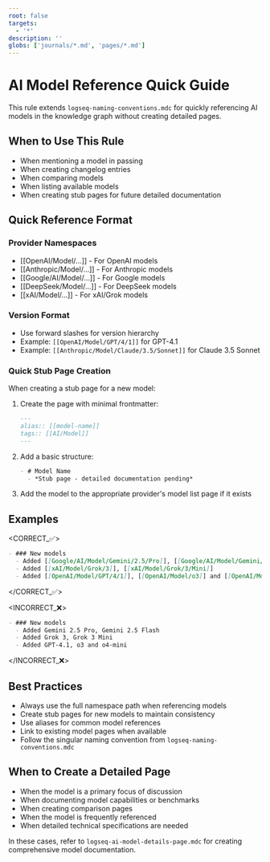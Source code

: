 ```yaml
---
root: false
targets:
  - '*'
description: ''
globs: ['journals/*.md', 'pages/*.md']
---
```

# AI Model Reference Quick Guide
This rule extends `logseq-naming-conventions.mdc` for quickly referencing AI models in the knowledge graph without creating detailed pages.

## When to Use This Rule
- When mentioning a model in passing
- When creating changelog entries
- When comparing models
- When listing available models
- When creating stub pages for future detailed documentation

## Quick Reference Format

### Provider Namespaces
- [[OpenAI/Model/...]] - For OpenAI models
- [[Anthropic/Model/...]] - For Anthropic models
- [[Google/AI/Model/...]] - For Google models
- [[DeepSeek/Model/...]] - For DeepSeek models
- [[xAI/Model/...]] - For xAI/Grok models

### Version Format
- Use forward slashes for version hierarchy
- Example: `[[OpenAI/Model/GPT/4/1]]` for GPT-4.1
- Example: `[[Anthropic/Model/Claude/3.5/Sonnet]]` for Claude 3.5 Sonnet

### Quick Stub Page Creation
When creating a stub page for a new model:

1. Create the page with minimal frontmatter:
   ```markdown
   ---
   alias:: [[model-name]]
   tags:: [[AI/Model]]
   ---
   ```

2. Add a basic structure:
   ```markdown
   - # Model Name
     - *Stub page - detailed documentation pending*
   ```

3. Add the model to the appropriate provider's model list page if it exists

## Examples

<CORRECT_✅>
```markdown
- ### New models
  - Added [[Google/AI/Model/Gemini/2.5/Pro]], [[Google/AI/Model/Gemini/2.5/Flash]]
  - Added [[xAI/Model/Grok/3]], [[xAI/Model/Grok/3/Mini]]
  - Added [[OpenAI/Model/GPT/4/1]], [[OpenAI/Model/o3]] and [[OpenAI/Model/o4/Mini]]
```
</CORRECT_✅>

<INCORRECT_❌>
```markdown
- ### New models
  - Added Gemini 2.5 Pro, Gemini 2.5 Flash
  - Added Grok 3, Grok 3 Mini
  - Added GPT-4.1, o3 and o4-mini
```
</INCORRECT_❌>

## Best Practices
- Always use the full namespace path when referencing models
- Create stub pages for new models to maintain consistency
- Use aliases for common model references
- Link to existing model pages when available
- Follow the singular naming convention from `logseq-naming-conventions.mdc`

## When to Create a Detailed Page
- When the model is a primary focus of discussion
- When documenting model capabilities or benchmarks
- When creating comparison pages
- When the model is frequently referenced
- When detailed technical specifications are needed

In these cases, refer to `logseq-ai-model-details-page.mdc` for creating comprehensive model documentation.
